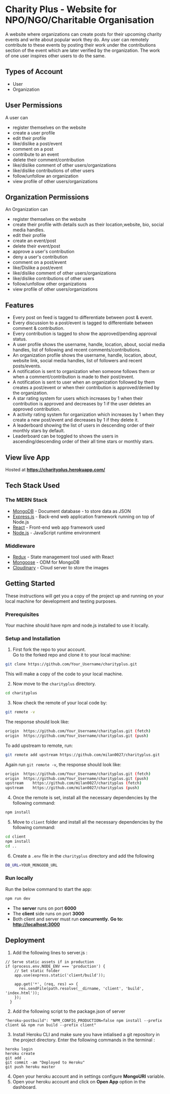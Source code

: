 
# Charity Plus - Website for NPO/NGO/Charitable Organisation

A website where organizations can create posts for their upcoming charity events and write about popular work they do.
Any user can remotely contribute to these events by posting their work under the contributions section of the event which are later verified by the organization. 
The work of one user inspires other users to do the same.

## Types of Account
* User
* Organization

## User Permissions
A user can
* register themselves on the website
* create a user profile
* edit their profile
* like/dislike a post/event
* comment on a post
* contribute to an event
* delete their comment/contribution
* like/dislike comment of other users/organizations
* like/dislike contributions of other users
* follow/unfollow an organization
* view profile of other users/organizations

## Organization Permissions
An Organization can
* register themselves on the website
* create their profile with details such as their location,website, bio, social media handles.
* edit their profile
* create an event/post
* delete their event/post
* approve a user's contribution
* deny a user's contribution
* comment on a post/event
* like/Dislike a post/event
* like/dislike comment of other users/organizations
* like/dislike contributions of other users
* follow/unfollow other organizations
* view profile of other users/organizations


## Features
* Every post on feed is tagged to differentiate between post & event.
* Every discussion to a post/event is tagged to differentiate between comment & contribution.
* Every contribution is tagged to show the approved/pending approval status.
* A user profile shows the username, handle, location, about, social media handles, list of following and recent comments/contributions.
* An organization profile shows the username, handle, location, about, website link, social media handles, list of followers and recent posts/events.
* A notification is sent to organization when someone follows them or when a comment/contribution is made to their post/event.
* A notification is sent to user when an organization followed by them creates a post/event or when their contribution is approved/denied by the organization.
* A star rating system for users which increases by 1 when their contribution is approved and decreases by 1 if the user deletes an approved contribution.
* A activity rating system for organization which increases by 1 when they create a new post/event and decreases by 1 if they delete it.
* A leaderboard showing the list of users in descending order of their monthly stars by default.
* Leaderboard can be toggled to shows the users in ascending/descending order of their all time stars or monthly stars.
## View live App

Hosted at **https://charityplus.herokuapp.com/**


## Tech Stack Used

### The MERN Stack

* [MongoDB](https://docs.mongodb.com/) - Document database - to store data as JSON 
* [Express.js](https://devdocs.io/express/) - Back-end web application framework running on top of Node.js
* [React](https://reactjs.org/docs/) - Front-end web app framework used
* [Node.js](https://nodejs.org/en/docs/) - JavaScript runtime environment 

### Middleware

* [Redux](https://redux.js.org/basics/usage-with-react) - State management tool used with React
* [Mongoose](https://mongoosejs.com/docs/guide.html) - ODM for MongoDB
* [Cloudinary](https://cloudinary.com/documentation) - Cloud server to store the images

## Getting Started

These instructions will get you a copy of the project up and running on your local machine for development and testing purposes.

### Prerequisites

Your machine should have npm and node.js installed to use it locally.

### Setup and Installation


1. First fork the repo to your account.  
   Go to the forked repo and clone it to your local machine:

```sh
git clone https://github.com/Your_Username/charityplus.git
```

This will make a copy of the code to your local machine.

2. Now move to the `charityplus` directory.

```sh
cd charityplus
```

3. Now check the remote of your local code by:

```sh
git remote -v
```

The response should look like:

```sh
origin	https://github.com/Your_Username/charityplus.git (fetch)
origin	https://github.com/Your_Username/charityplus.git (push)
```

To add upstream to remote, run:

```sh
git remote add upstream https://github.com/milan0027/charityplus.git
```

Again run `git remote -v`, the response should look like:

```sh
origin	https://github.com/Your_Username/charityplus.git (fetch)
origin	https://github.com/Your_Username/charityplus.git (push)
upstream	https://github.com/milan0027/charityplus (fetch)
upstream	https://github.com/milan0027/charityplus (push)
```

4. Once the remote is set, install all the necessary dependencies by the following command:

```sh
npm install
```
5. Move to `client` folder and install all the necessary dependencies by the following command:

```sh
cd client
npm install
cd ..
```

6. Create a `.env` file in the `charityplus` directory and add the following
```sh
DB_URL=YOUR_MONGODB_URL
```

### Run locally

Run the below command to start the app:

```sh
npm run dev
```
* The **server** runs on port **6000**
* The **client** side runs on port **3000**
* Both client and server must run **concurrently.**
**Go to: [http://localhost:3000](http://localhost:3000)**


## Deployment

1. Add the following lines to server.js :

```(JavaScript)
// Serve static assets if in production
if (process.env.NODE_ENV === 'production') {
    // Set static folder
    app.use(express.static('client/build'));
  
    app.get('*', (req, res) => {
      res.sendFile(path.resolve(__dirname, 'client', 'build', 'index.html'));
    });
  }
```
2. Add the following script to the package.json of server

```(JSON)
"heroku-postbuild": "NPM_CONFIG_PRODUCTION=false npm install --prefix client && npm run build --prefix client"
```

3. Install Heroku CLI and make sure you have intialised a git repository in the project directory. Enter the following commands in the terminal :

```(bash)
heroku login
heroku create
git add .
git commit -am "Deployed to Heroku"
git push heroku master
```
4. Open your heroku account and in settings configure **MongoURI** variable.
5. Open your heroku account and click on **Open App** option in the dashboard.